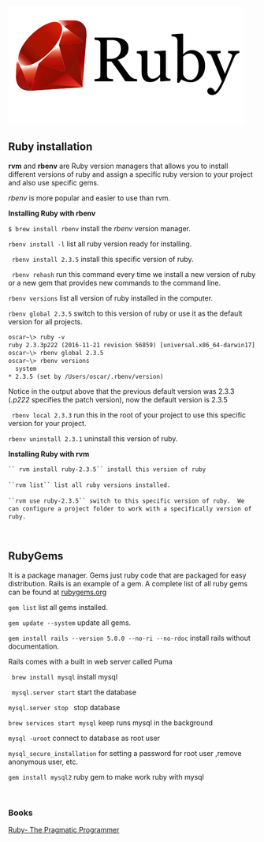 
![](https://github.com/Isutzu/notes/blob/master/images/ruby-logo.png?raw=true)
## Ruby installation

**rvm** and **rbenv** are Ruby version managers that allows you to install  different versions of ruby and assign a specific ruby version to your project  and also use specific gems.

*rbenv* is more popular and easier to use than rvm.


**Installing Ruby with rbenv**

``$ brew install rbenv`` install the *rbenv* version manager.

``rbenv install -l`` list all ruby version ready for installing.

`` rbenv install 2.3.5``  install this specific version of ruby.

`` rbenv rehash`` run this command every time we install a new version of  ruby or a new gem that provides new commands to the command line.

``rbenv versions`` list all  version of ruby installed in the computer.

``rbenv global 2.3.5`` switch to this version of ruby or use it as the default version for all projects.

```
oscar~\> ruby -v
ruby 2.3.3p222 (2016-11-21 revision 56859) [universal.x86_64-darwin17]
oscar~\> rbenv global 2.3.5
oscar~\> rbenv versions
  system
* 2.3.5 (set by /Users/oscar/.rbenv/version)

```

Notice in the output above that the previous default version was 2.3.3 (*.p222* specifies the patch version), now the default version is 2.3.5

`` rbenv local 2.3.3`` run this in the root of your project to use this specific version for your project.

``rbenv uninstall 2.3.1`` uninstall this version of ruby.

**Installing Ruby with rvm**
```
`` rvm install ruby-2.3.5`` install this version of ruby

``rvm list`` list all ruby versions installed.

``rvm use ruby-2.3.5`` switch to this specific version of ruby.  We can configure a project folder to work with a specifically version of ruby.
```
<br>

## RubyGems

It is a package manager. Gems just ruby code that are packaged for easy distribution. Rails is an example of a gem. A complete list of all ruby gems can be found at [rubygems.org](rubygems.org)

``gem list`` list all gems installed.

``gem update --system`` update all gems.

``gem install rails --version 5.0.0 --no-ri --no-rdoc`` install rails without documentation.


Rails comes with a built in web server called Puma

`` brew install mysql`` install mysql

`` mysql.server start`` start the database

``mysql.server stop `` stop database

``brew services start mysql`` keep runs mysql in the background

``mysql -uroot`` connect to database as root user

``mysql_secure_installation`` for setting a password for root user ,remove anonymous user, etc.

``gem install mysql2`` ruby gem to make work ruby with mysql

<br>

### Books
[Ruby- The Pragmatic Programmer](http://ruby-doc.com/docs/ProgrammingRuby/)
